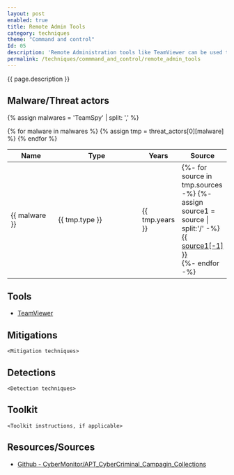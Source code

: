 ```yaml
---
layout: post
enabled: true
title: Remote Admin Tools
category: techniques
theme: "Command and control"
Id: 05
description: 'Remote Administration tools like TeamViewer can be used to control a machine remotely. Tools like TeamViewer are legitimate applications that are signed and may be trusted by security controls.'
permalink: /techniques/commmand_and_control/remote_admin_tools
---
```

{{ page.description }}

## Malware/Threat actors

{% assign malwares = 'TeamSpy' | split: ',' %}

<div class="threat-actor-table">
<table>
    <colgroup>
        <col width="30%" />
        <col width="70%" />
    </colgroup>
    <thead>
        <tr class="header">
            <th>Name</th>
            <th>Type</th>
            <th>Years</th>
            <th>Source</th>
        </tr>
    </thead>
    <tbody>
        {% for malware in malwares %}
        <tr>
        {% assign tmp = threat_actors[0][malware] %}
            <td markdown="span">{{ malware }}</td>
            <td markdown="span">{{ tmp.type }}</td>
            <td markdown="span">{{ tmp.years }}</td>
            <td markdown="span">
                {%- for source in tmp.sources -%}
                    {%- assign source1 = source | split:'/' -%}
                    <a href="{{ source }}">{{ source1[-1] }}</a><br>
                {%- endfor -%}
            </td>
        </tr>
        {% endfor %}
    </tbody>
</table>
</div>

## Tools

* [TeamViewer](https://www.teamviewer.com/en-us/)

## Mitigations

`<Mitigation techniques>`

## Detections

`<Detection techniques>`

## Toolkit

`<Toolkit instructions, if applicable>`

## Resources/Sources

* [Github - CyberMonitor/APT_CyberCriminal_Campagin_Collections](https://github.com/CyberMonitor/APT_CyberCriminal_Campagin_Collections)